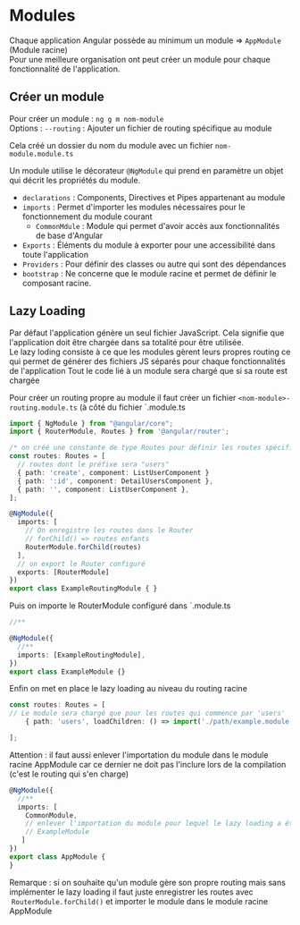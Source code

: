 # Modules

Chaque application Angular possède au minimum un module => `AppModule` (Module racine)  
Pour une meilleure organisation ont peut créer un module pour chaque fonctionnalité de l'application.

## Créer un module

Pour créer un module : `ng g m nom-module`  
Options : 
`--routing` : Ajouter un fichier de routing spécifique au module

Cela créé un dossier du nom du module avec un fichier `nom-module.module.ts`

Un module utilise le décorateur `@NgModule` qui prend en paramètre un objet qui décrit les propriétés du module.

- `declarations` :  Components, Directives et Pipes appartenant au module
- `imports` : Permet d'importer les modules nécessaires pour le fonctionnement du module courant
	- `CommonMdule` : Module qui permet d'avoir accès aux fonctionnalités de base d'Angular
- `Exports` : Éléments du module à exporter pour une accessibilité dans toute l'application
- `Providers` : Pour définir des classes ou autre qui sont des dépendances 
- `bootstrap` : Ne concerne que le module racine et permet de définir le composant racine.

## Lazy Loading

Par défaut l'application génère un seul fichier JavaScript. Cela signifie que l'application doit être chargée dans sa totalité pour être utilisée.  
Le lazy loding consiste à ce que les modules gèrent leurs propres routing ce qui permet de générer des fichiers JS séparés pour chaque fonctionnalités de l'application
Tout le code lié à un module sera chargé que si sa route est chargée

Pour créer un routing propre au module il faut créer un fichier `<nom-module>-routing.module.ts` (à côté du fichier `<nom-module>.module.ts

```ts
import { NgModule } from "@angular/core";
import { RouterModule, Routes } from '@angular/router';

/* on créé une constante de type Routes pour définir les routes spécifiques au module */
const routes: Routes = [
  // routes dont le préfixe sera "users"
  { path: 'create', component: ListUserComponent }
  { path: ':id', component: DetailUsersComponent },
  { path: '', component: ListUserComponent },
];

@NgModule({
  imports: [
    // On enregistre les routes dans le Router
    // forChild() => routes enfants
    RouterModule.forChild(routes)
  ],
  // on export le Router configuré
  exports: [RouterModule]
})
export class ExampleRoutingModule { }
```

Puis on importe le RouterModule configuré dans `<nom-module>.module.ts

```ts
//**

@NgModule({
  //** 
  imports: [ExampleRoutingModule],
})
export class ExampleModule {}

```

Enfin on met en place le lazy loading au niveau du routing racine

```ts
const routes: Routes = [
// Le module sera chargé que pour les routes qui commence par 'users'
    { path: 'users', loadChildren: () => import('./path/example.module').then(m => m.ExampleModule) },

];
```

Attention : il faut aussi enlever l'importation du module dans le module racine AppModule car ce dernier ne doit pas l'inclure lors de la compilation (c'est le routing qui s'en charge)

```ts
@NgModule({
  //**
  imports: [
    CommonModule,
    // enlever l'importation du module pour lequel le lazy loading a été configuré
    // ExampleModule
   ]
})
export class AppModule {
}
```

Remarque : si on souhaite qu'un module gère son propre routing mais sans implémenter le lazy loading il faut juste enregistrer les routes avec  `RouterModule.forChild()` et importer le module dans le module racine AppModule





